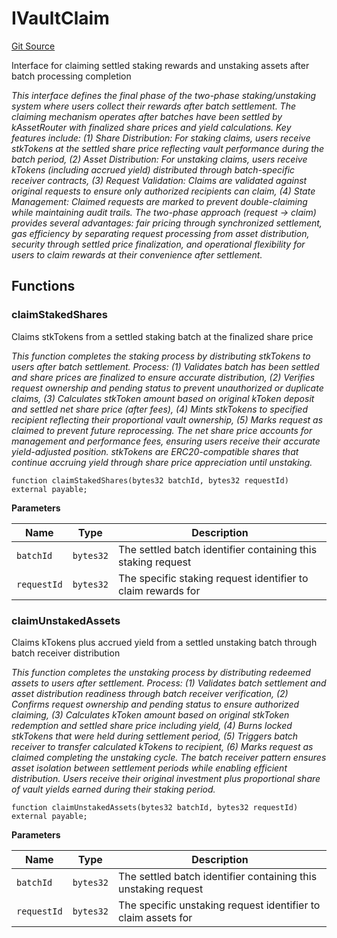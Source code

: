 # IVaultClaim
[Git Source](https://github.com/VerisLabs/KAM/blob/98bf94f655b7cb7ee02d37c9adf34075fa170b4b/src/interfaces/IVaultClaim.sol)

Interface for claiming settled staking rewards and unstaking assets after batch processing completion

*This interface defines the final phase of the two-phase staking/unstaking system where users collect
their rewards after batch settlement. The claiming mechanism operates after batches have been settled by
kAssetRouter with finalized share prices and yield calculations. Key features include: (1) Share Distribution:
For staking claims, users receive stkTokens at the settled share price reflecting vault performance during
the batch period, (2) Asset Distribution: For unstaking claims, users receive kTokens (including accrued yield)
distributed through batch-specific receiver contracts, (3) Request Validation: Claims are validated against
original requests to ensure only authorized recipients can claim, (4) State Management: Claimed requests are
marked to prevent double-claiming while maintaining audit trails. The two-phase approach (request → claim)
provides several advantages: fair pricing through synchronized settlement, gas efficiency by separating request
processing from asset distribution, security through settled price finalization, and operational flexibility
for users to claim rewards at their convenience after settlement.*


## Functions
### claimStakedShares

Claims stkTokens from a settled staking batch at the finalized share price

*This function completes the staking process by distributing stkTokens to users after batch settlement.
Process: (1) Validates batch has been settled and share prices are finalized to ensure accurate distribution,
(2) Verifies request ownership and pending status to prevent unauthorized or duplicate claims, (3) Calculates
stkToken amount based on original kToken deposit and settled net share price (after fees), (4) Mints stkTokens
to specified recipient reflecting their proportional vault ownership, (5) Marks request as claimed to prevent
future reprocessing. The net share price accounts for management and performance fees, ensuring users receive
their accurate yield-adjusted position. stkTokens are ERC20-compatible shares that continue accruing yield
through share price appreciation until unstaking.*


```solidity
function claimStakedShares(bytes32 batchId, bytes32 requestId) external payable;
```
**Parameters**

|Name|Type|Description|
|----|----|-----------|
|`batchId`|`bytes32`|The settled batch identifier containing this staking request|
|`requestId`|`bytes32`|The specific staking request identifier to claim rewards for|


### claimUnstakedAssets

Claims kTokens plus accrued yield from a settled unstaking batch through batch receiver distribution

*This function completes the unstaking process by distributing redeemed assets to users after settlement.
Process: (1) Validates batch settlement and asset distribution readiness through batch receiver verification,
(2) Confirms request ownership and pending status to ensure authorized claiming, (3) Calculates kToken amount
based on original stkToken redemption and settled share price including yield, (4) Burns locked stkTokens
that were held during settlement period, (5) Triggers batch receiver to transfer calculated kTokens to
recipient,
(6) Marks request as claimed completing the unstaking cycle. The batch receiver pattern ensures asset isolation
between settlement periods while enabling efficient distribution. Users receive their original investment plus
proportional share of vault yields earned during their staking period.*


```solidity
function claimUnstakedAssets(bytes32 batchId, bytes32 requestId) external payable;
```
**Parameters**

|Name|Type|Description|
|----|----|-----------|
|`batchId`|`bytes32`|The settled batch identifier containing this unstaking request|
|`requestId`|`bytes32`|The specific unstaking request identifier to claim assets for|


